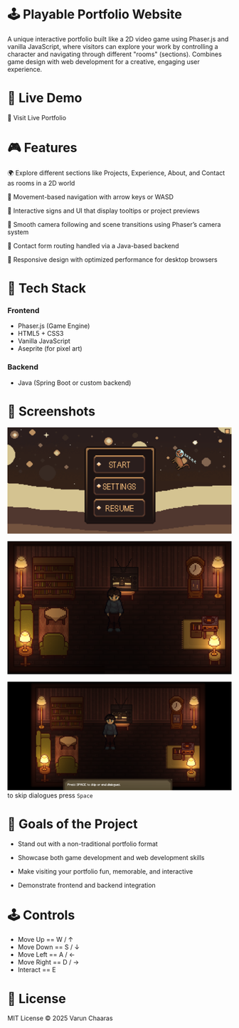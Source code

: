 # 🕹️ Playable Portfolio Website

A unique interactive portfolio built like a 2D video game using Phaser.js and vanilla JavaScript, where visitors can explore your work by controlling a character and navigating through different "rooms" (sections). Combines game design with web development for a creative, engaging user experience.

# 🚀 Live Demo

🔗 Visit Live Portfolio

# 🎮 Features

🌍 Explore different sections like Projects, Experience, About, and Contact as rooms in a 2D world

🧭 Movement-based navigation with arrow keys or WASD

💬 Interactive signs and UI that display tooltips or project previews

🎥 Smooth camera following and scene transitions using Phaser’s camera system

🔄 Contact form routing handled via a Java-based backend

📱 Responsive design with optimized performance for desktop browsers

# 🧰 Tech Stack

### Frontend
- Phaser.js (Game Engine)
- HTML5 + CSS3	
- Vanilla JavaScript	
- Aseprite (for pixel art)

### Backend
- Java (Spring Boot or custom backend)

# 📸 Screenshots

![menu](https://github.com/slugoguls/Playable-Porfolio/blob/main/title.png?raw=true)

![room](https://github.com/slugoguls/Playable-Porfolio/blob/main/room.png?raw=true)

![skip](https://github.com/slugoguls/Playable-Porfolio/blob/main/skip.png?raw=true)
to skip dialogues press `Space`

# 🎯 Goals of the Project

- Stand out with a non-traditional portfolio format

- Showcase both game development and web development skills

- Make visiting your portfolio fun, memorable, and interactive

- Demonstrate frontend and backend integration

# 🕹 Controls

- Move Up	     ==      W / ↑
- Move Down	   ==     S / ↓
- Move Left	   ==      A / ←
- Move Right	 ==      D / →
- Interact	   ==       E

# 📄 License

MIT License © 2025 Varun Chaaras

